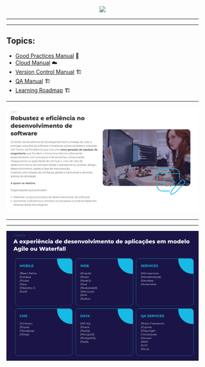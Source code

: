 

<p align="center">
<img src="https://github.com/decskill-boost/.github/assets/78824435/31980d40-0d57-4dfd-8364-b2dabf62fa5f" width="350">
</p>

--------------------------------------------------------------------------------------
--------------------------------------------------------------------------------------

## Topics:
-  [Good Practices Manual](https://github.com/decskill-boost/decskill/blob/main/README.md) 📖
-  [Cloud Manual](https://github.com/decskill-boost/decskill/blob/main/README.md) ☁️
-  [Version Control Manual](https://github.com/decskill-boost/decskill/blob/main/README.md) 🏗️
-  [QA Manual](https://github.com/decskill-boost/decskill/blob/main/README.md) 🏗️
-  [Learning Roadmap](https://github.com/decskill-boost/decskill/blob/main/README.md) 🏗️


--------------------------------------------------------------------------------------

![Alt text](https://github.com/decskill-boost/.github/blob/main/profile/image-1.png)

--------------------------------------------------------------------------------------
--------------------------------------------------------------------------------------
![Alt text](https://github.com/decskill-boost/.github/blob/main/profile/image.png)



